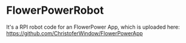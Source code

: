 # FlowerPowerRobot

It's a RPI robot code for an FlowerPower App, which is uploaded here: https://github.com/ChristoferWindow/FlowerPowerApp
